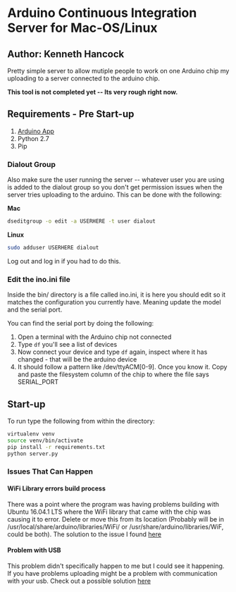 # Arduino Continuous Integration Server for Mac-OS/Linux
## Author: Kenneth Hancock

Pretty simple server to allow mutiple people to work on one Arduino chip my uploading to a server connected to the arduino chip.

**This tool is not completed yet -- Its very rough right now.**


## Requirements - Pre Start-up
1.  [Arduino App](https://www.arduino.cc/en/main/software)
2.  Python 2.7
3.  Pip 


### Dialout Group
Also make sure the user running the server -- whatever user you are using is added to the dialout group
so you don't get permission issues when the server tries uploading to the arduino.  This can be done with
the following:


**Mac**
```bash
dseditgroup -o edit -a USERHERE -t user dialout
```

**Linux**
```bash
sudo adduser USERHERE dialout
```

Log out and log in if you had to do this.

### Edit the ino.ini file
Inside the bin/ directory is a file called ino.ini, it is here you should edit so it matches the configuration you currently
have.  Meaning update the model and the serial port.

You can find the serial port by doing the following:  
1.  Open a terminal with the Arduino chip not connected  
2.  Type `df` you'll see a list of devices  
3.  Now connect your device and type `df` again, inspect where it has changed - that will be the arduino device  
4.  It should follow a pattern like /dev/ttyACM[0-9].  Once you know it. Copy and paste the filesystem column of the chip to where the file says SERIAL\_PORT  
## Start-up
To run type the following from within the directory:
```bash
virtualenv venv
source venv/bin/activate
pip install -r requirements.txt
python server.py
```


### Issues That Can Happen

#### WiFi Library errors build process
There was a point where the program was having problems building with Ubuntu 16.04.1 LTS where the WiFi library that came with the chip was
causing it to error.  Delete or move this from its location (Probably will be in /usr/local/share/arduino/libraries/WiFi/ or
/usr/share/arduino/libraries/WiF, could be both).  The solution to the issue I found [here](https://github.com/amperka/ino/issues/119)


#### Problem with USB
This problem didn't specifically happen to me but I could see it happening.  If you have problems uploading might be a problem with communication
with your usb.  Check out a possible solution [here](https://www.arduino.cc/en/Hacking/DFUProgramming8U2)